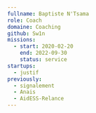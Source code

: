 ```yaml
---
fullname: Baptiste N'Tsama
role: Coach
domaine: Coaching
github: Sw1n
missions:
  - start: 2020-02-20
    end: 2022-09-30
    status: service
startups:
  - justif
previously:
  - signalement
  - Anais
  - AidESS-Relance
---
```

